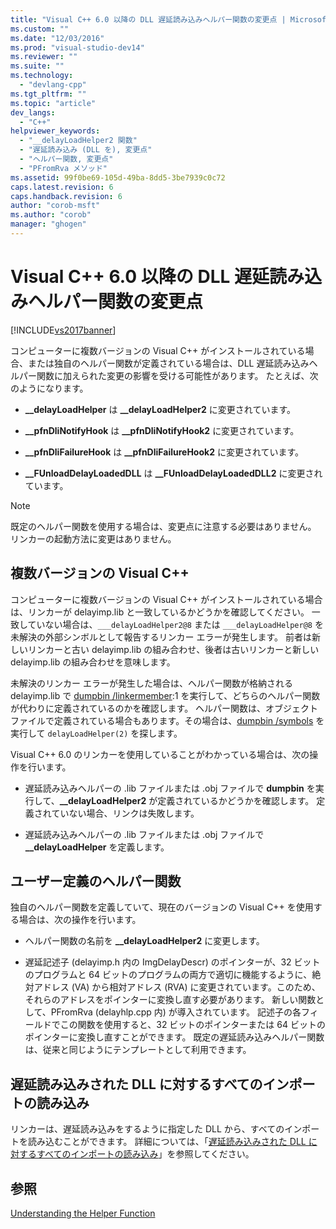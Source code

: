 ```yaml
---
title: "Visual C++ 6.0 以降の DLL 遅延読み込みヘルパー関数の変更点 | Microsoft Docs"
ms.custom: ""
ms.date: "12/03/2016"
ms.prod: "visual-studio-dev14"
ms.reviewer: ""
ms.suite: ""
ms.technology: 
  - "devlang-cpp"
ms.tgt_pltfrm: ""
ms.topic: "article"
dev_langs: 
  - "C++"
helpviewer_keywords: 
  - "__delayLoadHelper2 関数"
  - "遅延読み込み (DLL を), 変更点"
  - "ヘルパー関数, 変更点"
  - "PFromRva メソッド"
ms.assetid: 99f0be69-105d-49ba-8dd5-3be7939c0c72
caps.latest.revision: 6
caps.handback.revision: 6
author: "corob-msft"
ms.author: "corob"
manager: "ghogen"
---
```

# Visual C++ 6.0 以降の DLL 遅延読み込みヘルパー関数の変更点
[!INCLUDE[vs2017banner](../../assembler/inline/includes/vs2017banner.md)]

コンピューターに複数バージョンの Visual C\+\+ がインストールされている場合、または独自のヘルパー関数が定義されている場合は、DLL 遅延読み込みヘルパー関数に加えられた変更の影響を受ける可能性があります。  たとえば、次のようになります。  
  
-   **\_\_delayLoadHelper** は **\_\_delayLoadHelper2** に変更されています。  
  
-   **\_\_pfnDliNotifyHook** は **\_\_pfnDliNotifyHook2** に変更されています。  
  
-   **\_\_pfnDliFailureHook** は **\_\_pfnDliFailureHook2** に変更されています。  
  
-   **\_\_FUnloadDelayLoadedDLL** は **\_\_FUnloadDelayLoadedDLL2** に変更されています。  
  
> [!NOTE]
>  既定のヘルパー関数を使用する場合は、変更点に注意する必要はありません。  リンカーの起動方法に変更はありません。  
  
## 複数バージョンの Visual C\+\+  
 コンピューターに複数バージョンの Visual C\+\+ がインストールされている場合は、リンカーが delayimp.lib と一致しているかどうかを確認してください。  一致していない場合は、`___delayLoadHelper2@8` または `___delayLoadHelper@8` を未解決の外部シンボルとして報告するリンカー エラーが発生します。  前者は新しいリンカーと古い delayimp.lib の組み合わせ、後者は古いリンカーと新しい delayimp.lib の組み合わせを意味します。  
  
 未解決のリンカー エラーが発生した場合は、ヘルパー関数が格納される delayimp.lib で [dumpbin \/linkermember](../../build/reference/linkermember.md):1 を実行して、どちらのヘルパー関数が代わりに定義されているのかを確認します。  ヘルパー関数は、オブジェクト ファイルで定義されている場合もあります。その場合は、[dumpbin \/symbols](../../build/reference/symbols.md) を実行して `delayLoadHelper(2)` を探します。  
  
 Visual C\+\+ 6.0 のリンカーを使用していることがわかっている場合は、次の操作を行います。  
  
-   遅延読み込みヘルパーの .lib ファイルまたは .obj ファイルで **dumpbin** を実行して、**\_\_delayLoadHelper2** が定義されているかどうかを確認します。  定義されていない場合、リンクは失敗します。  
  
-   遅延読み込みヘルパーの .lib ファイルまたは .obj ファイルで **\_\_delayLoadHelper** を定義します。  
  
## ユーザー定義のヘルパー関数  
 独自のヘルパー関数を定義していて、現在のバージョンの Visual C\+\+ を使用する場合は、次の操作を行います。  
  
-   ヘルパー関数の名前を **\_\_delayLoadHelper2** に変更します。  
  
-   遅延記述子 \(delayimp.h 内の ImgDelayDescr\) のポインターが、32 ビットのプログラムと 64 ビットのプログラムの両方で適切に機能するように、絶対アドレス \(VA\) から相対アドレス \(RVA\) に変更されています。このため、それらのアドレスをポインターに変換し直す必要があります。  新しい関数として、PFromRva \(delayhlp.cpp 内\) が導入されています。  記述子の各フィールドでこの関数を使用すると、32 ビットのポインターまたは 64 ビットのポインターに変換し直すことができます。  既定の遅延読み込みヘルパー関数は、従来と同じようにテンプレートとして利用できます。  
  
## 遅延読み込みされた DLL に対するすべてのインポートの読み込み  
 リンカーは、遅延読み込みをするように指定した DLL から、すべてのインポートを読み込むことができます。  詳細については、「[遅延読み込みされた DLL に対するすべてのインポートの読み込み](../../build/reference/loading-all-imports-for-a-delay-loaded-dll.md)」を参照してください。  
  
## 参照  
 [Understanding the Helper Function](http://msdn.microsoft.com/ja-jp/6279c12c-d908-4967-b0b3-cabfc3e91d3d)